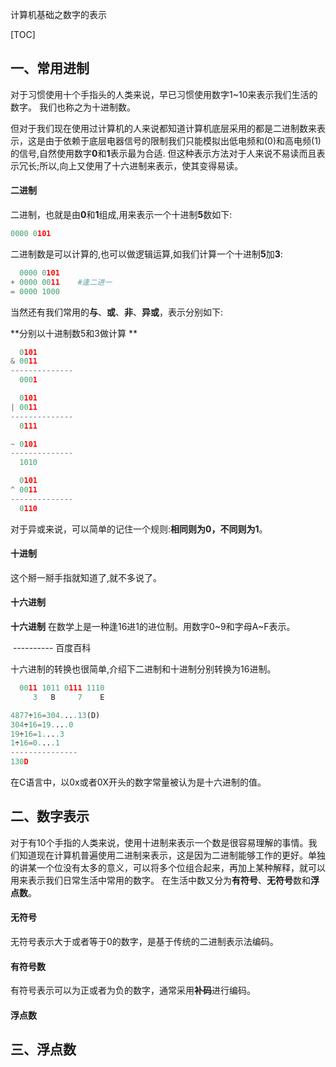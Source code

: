 计算机基础之数字的表示

[TOC]

## 一、常用进制

对于习惯使用十个手指头的人类来说，早已习惯使用数字1~10来表示我们生活的数字。 我们也称之为十进制数。

但对于我们现在使用过计算机的人来说都知道计算机底层采用的都是二进制数来表示，这是由于依赖于底层电器信号的限制我们只能模拟出低电频和(0)和高电频(1)的信号,自然使用数字**0**和**1**表示最为合适. 但这种表示方法对于人来说不易读而且表示冗长;所以,向上又使用了十六进制来表示，使其变得易读。

#### 二进制

二进制，也就是由**0**和**1**组成,用来表示一个十进制**5**数如下:

```python
0000 0101
```

二进制数是可以计算的,也可以做逻辑运算,如我们计算一个十进制**5**加**3**:

```python
  0000 0101
+ 0000 0011    #逢二进一
= 0000 1000
```

当然还有我们常用的**与**、**或**、**非**、**异或**，表示分别如下:

**分别以十进制数5和3做计算 **

```python
  0101
& 0011
--------------
  0001
```

```python
  0101
| 0011
--------------
  0111
```

```python
~ 0101
--------------
  1010
```

```python
  0101
^ 0011
--------------
  0110
```

对于异或来说，可以简单的记住一个规则:**相同则为0，不同则为1**。

#### 十进制

这个掰一掰手指就知道了,就不多说了。

#### 十六进制

**十六进制** 在数学上是一种逢16进1的进位制。用数字0~9和字母A~F表示。

​																---------- 百度百科

十六进制的转换也很简单,介绍下二进制和十进制分别转换为16进制。

```python
  0011 1011 0111 1110
     3   B     7    E
```

```python
4877÷16=304....13(D)
304÷16=19....0
19÷16=1....3
1÷16=0....1
---------------
130D
```

在C语言中，以0x或者0X开头的数字常量被认为是十六进制的值。

## 二、数字表示

对于有10个手指的人类来说，使用十进制来表示一个数是很容易理解的事情。我们知道现在计算机普遍使用二进制来表示，这是因为二进制能够工作的更好。单独的讲某一个位没有太多的意义，可以将多个位组合起来，再加上某种解释，就可以用来表示我们日常生活中常用的数字。 在生活中数又分为**有符号**、**无符号**数和**浮点数**。

#### 无符号

无符号表示大于或者等于0的数字，是基于传统的二进制表示法编码。

#### 有符号数

有符号表示可以为正或者为负的数字，通常采用**补码**进行编码。

#### 浮点数







## 三、浮点数

